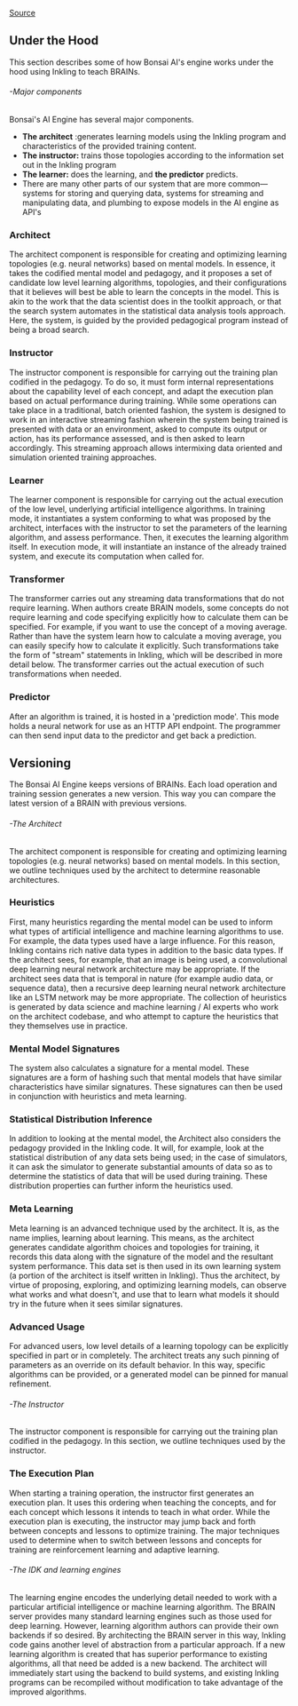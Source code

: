 
[Source](http://docs.bons.ai/inkling-guide-pages/4-under-the-hood "Permalink to (4) Under the Hood - Bons.ai")

## Under the Hood

This section describes some of how Bonsai AI's engine works under the hood using Inkling to teach BRAINs.

###### -Major components

Bonsai's AI Engine has several major components.

* **The architect** :generates learning models using the Inkling program and characteristics of the provided training content.
* **The instructor:** trains those topologies according to the information set out in the Inkling program
* **The learner:** does the learning, and **the predictor** predicts.
* There are many other parts of our system that are more common—systems for storing and querying data, systems for streaming and manipulating data, and plumbing to expose models in the AI engine as API's

### Architect

The architect component is responsible for creating and optimizing learning topologies (e.g. neural networks) based on mental models. In essence, it takes the codified mental model and pedagogy, and it proposes a set of candidate low level learning algorithms, topologies, and their configurations that it believes will best be able to learn the concepts in the model.  This is akin to the work that the data scientist does in the toolkit approach, or that the search system automates in the statistical data analysis tools approach. Here, the system, is guided by the provided pedagogical program instead of being a broad search.

### Instructor

The instructor component is responsible for carrying out the training plan codified in the pedagogy. To do so, it must form internal representations about the capability level of each concept, and adapt the execution plan based on actual performance during training. While some operations can take place in a traditional, batch oriented fashion, the system is designed to work in an interactive streaming fashion wherein the system being trained is presented with data or an environment, asked to compute its output or action, has its performance assessed, and is then asked to learn accordingly.  This streaming approach allows intermixing data oriented and simulation oriented training approaches.

### Learner

The learner component is responsible for carrying out the actual execution of the low level, underlying artificial intelligence algorithms. In training mode, it instantiates a system conforming to what was proposed by the architect, interfaces with the instructor to set the parameters of the learning algorithm, and assess performance. Then, it executes the learning algorithm itself. In execution mode, it will instantiate an instance of the already trained system, and execute its computation when called for.

### Transformer

The transformer carries out any streaming data transformations that do not require learning. When authors create BRAIN models, some concepts do not require learning and code specifying explicitly how to calculate them can be specified. For example, if you want to use the concept of a moving average.  Rather than have the system learn how to calculate a moving average, you can easily specify how to calculate it explicitly. Such transformations take the form of "stream" statements in Inkling, which will be described in more detail below.  The transformer carries out the actual execution of such transformations when needed.

### Predictor

After an algorithm is trained, it is hosted in a 'prediction mode'. This mode holds a neural network for use as an HTTP API endpoint.  The programmer can then send input data to the predictor and get back a prediction.

## Versioning

The Bonsai AI Engine keeps versions of BRAINs. Each load operation and training session generates a new version. This way you can compare the latest version of a BRAIN with previous versions.

###### -The Architect

The architect component is responsible for creating and optimizing learning topologies (e.g. neural networks) based on mental models. In this section, we outline techniques used by the architect to determine reasonable architectures.

### Heuristics

First, many heuristics regarding the mental model can be used to inform what types of artificial intelligence and machine learning algorithms to use.  For example, the data types used have a large influence. For this reason, Inkling contains rich native data types in addition to the basic data types. If the architect sees, for example, that an image is being used, a convolutional deep learning neural network architecture may be appropriate.  If the architect sees data that is temporal in nature (for example audio data, or sequence data), then a recursive deep learning neural network architecture like an LSTM network may be more appropriate. The collection of heuristics is generated by data science and machine learning / AI experts who work on the architect codebase, and who attempt to capture the heuristics that they themselves use in practice.

### Mental Model Signatures

The system also calculates a signature for a mental model. These signatures are a form of hashing such that mental models that have similar characteristics have similar signatures. These signatures can then be used in conjunction with heuristics and meta learning.

### Statistical Distribution Inference

In addition to looking at the mental model, the Architect also considers the pedagogy provided in the Inkling code.  It will, for example, look at the statistical distribution of any data sets being used; in the case of simulators, it can ask the simulator to generate substantial amounts of data so as to determine the statistics of data that will be used during training. These distribution properties can further inform the heuristics used.

### Meta Learning

Meta learning is an advanced technique used by the architect.  It is, as the name implies, learning about learning.  This means, as the architect generates candidate algorithm choices and topologies for training, it records this data along with the signature of the model and the resultant system performance.  This data set is then used in its own learning system (a portion of the architect is itself written in Inkling).  Thus the architect, by virtue of proposing, exploring, and optimizing learning models, can observe what works and what doesn't, and use that to learn what models it should try in the future when it sees similar signatures.

### Advanced Usage

For advanced users, low level details of a learning topology can be explicitly specified in part or in completely.  The architect treats any such pinning of parameters as an override on its default behavior.  In this way, specific algorithms can be provided, or a generated model can be pinned for manual refinement.

###### -The Instructor

The instructor component is responsible for carrying out the training plan codified in the pedagogy.  In this section, we outline techniques used by the instructor.

### The Execution Plan

When starting a training operation, the instructor first generates an execution plan. It uses this ordering when teaching the concepts, and for each concept which lessons it intends to teach in what order. While the execution plan is executing, the instructor may jump back and forth between concepts and lessons to optimize training. The major techniques used to determine when to switch between lessons and concepts for training are reinforcement learning and adaptive learning.

###### -The IDK and learning engines

The learning engine encodes the underlying detail needed to work with a particular artificial intelligence or machine learning algorithm. The BRAIN server provides many standard learning engines such as those used for deep learning. However, learning algorithm authors can provide their own backends if so desired. By architecting the BRAIN server in this way, Inkling code gains another level of abstraction from a particular approach. If a new learning algorithm is created that has superior performance to existing algorithms, all that need be added is a new backend. The architect will immediately start using the backend to build systems, and existing Inkling programs can be recompiled without modification to take advantage of the improved algorithms.
